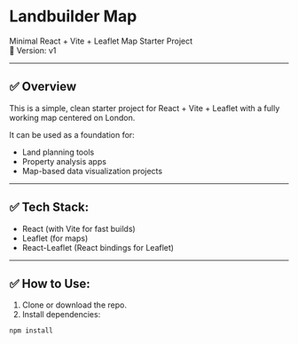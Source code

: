 # Landbuilder Map

Minimal React + Vite + Leaflet Map Starter Project  
📍 Version: v1

---

## ✅ Overview
This is a simple, clean starter project for React + Vite + Leaflet with a fully working map centered on London.

It can be used as a foundation for:
- Land planning tools
- Property analysis apps
- Map-based data visualization projects

---

## ✅ Tech Stack:
- React (with Vite for fast builds)
- Leaflet (for maps)
- React-Leaflet (React bindings for Leaflet)

---

## ✅ How to Use:
1. Clone or download the repo.
2. Install dependencies:
```bash
npm install
